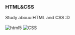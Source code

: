 ### HTML&CSS
 Study abouu HTML and CSS :D
<div> 
  <img align= "center"alt= "html5"src="https://img.shields.io/badge/HTML5-E34F26?style=for-the-badge&logo=html5&logoColor=white">
    <img align= "center"alt= "CSS"src="https://img.shields.io/badge/CSS3-1572B6?style=for-the-badge&logo=css3&logoColor=white">
</div>

